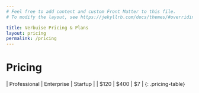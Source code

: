 ```yaml
---
# Feel free to add content and custom Front Matter to this file.
# To modify the layout, see https://jekyllrb.com/docs/themes/#overriding-theme-defaults

title: Verbuise Pricing & Plans
layout: pricing
permalink: /pricing
---
```

# Pricing

| Professional | Enterprise | Startup |
| $120 | $400 | $7 |
{: .pricing-table}